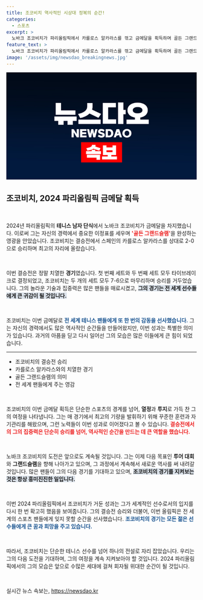 ```yaml
---
title: 조코비치 역사적인 시상대 정복의 순간!
categories:
  - 스포츠
excerpt: >
  노바크 조코비치가 파리올림픽에서 카를로스 알카라스를 꺾고 금메달을 획득하며 골든 그랜드슬램의 위업을 달성했다! 전설의 길로 나아간 그의 순간을 함께 확인해보세요!
feature_text: >
  노바크 조코비치가 파리올림픽에서 카를로스 알카라스를 꺾고 금메달을 획득하며 골든 그랜드슬램의 위업을 달성했다! 전설의 길로 나아간 그의 순간을 함께 확인해보세요!
image: '/assets/img/newsdao_breakingnews.jpg'
---
```


<p><img src="/assets/img/newsdao_breakingnews.jpg" alt="ontimetimes 속보" /></p>

<h2 data-ke-size="size26">조코비치, 2024 파리올림픽 금메달 획득</h2>

<p data-ke-size="size16">&nbsp;</p>

<p>2024년 파리올림픽의 <b>테니스 남자 단식</b>에서 노바크 조코비치가 금메달을 차지했습니다. 이로써 그는 자신의 경력에서 중요한 이정표를 세우며 <b><span style="color: #ee2323;">'골든 그랜드슬램'</span></b>을 완성하는 영광을 안았습니다. 조코비치는 결승전에서 스페인의 카를로스 알카라스를 상대로 2-0으로 승리하며 최고의 자리에 올랐습니다. </p>

<p data-ke-size="size16">&nbsp;</p>

<p>이번 결승전은 정말 치열한 <b>경기</b>였습니다. 첫 번째 세트와 두 번째 세트 모두 타이브레이크로 결정되었고, 조코비치는 두 개의 세트 모두 7-6으로 마무리하며 승리를 거두었습니다. 그의 놀라운 기술과 집중력은 많은 팬들을 매료시켰고, <b><span style="background-color: #21538527;">그의 경기는 전 세계 선수들에게 큰 귀감이 될 것입니다.</span></b></p>

<p data-ke-size="size16">&nbsp;</p>

<p>조코비치는 이번 금메달로 <b><span style="color: #1a5490;">전 세계 테니스 팬들에게 또 한 번의 감동을 선사했습니다.</span></b> 그는 자신의 경력에서도 많은 역사적인 순간들을 만들어왔지만, 이번 성과는 특별한 의미가 있습니다. 과거의 아픔을 딛고 다시 일어선 그의 모습은 많은 이들에게 큰 힘이 되었습니다.</p>

<hr>

<ul>
<li>조코비치의 결승전 승리</li>
<li>카를로스 알카라스와의 치열한 경기</li>
<li>골든 그랜드슬램의 의미</li>
<li>전 세계 팬들에게 주는 영감</li>
</ul>

<p data-ke-size="size16">&nbsp;</p>

<p>조코비치의 이번 금메달 획득은 단순한 스포츠의 경계를 넘어, <b>열정</b>과 <b>투지</b>로 가득 찬 그의 여정을 나타냅니다. 그는 매 경기에서 최고의 기량을 발휘하기 위해 꾸준한 훈련과 자기관리를 해왔으며, 그런 노력들이 이번 성과로 이어졌다고 볼 수 있습니다. <b><span style="color: #ee2323;">결승전에서의 그의 집중력은 단순히 승리를 넘어, 역사적인 순간을 만드는 데 큰 역할을 했습니다.</span></b></p>

<p data-ke-size="size16">&nbsp;</p>

<p>노바크 조코비치의 도전은 앞으로도 계속될 것입니다. 그는 이제 다음 목표인 <b>투어 대회</b>와 <b>그랜드슬램</b>을 향해 나아가고 있으며, 그 과정에서 계속해서 새로운 역사를 써 내려갈 것입니다. 많은 팬들이 그의 다음 경기를 기대하고 있으며, <b><span style="background-color: #21538527;">조코비치의 경기를 지켜보는 것은 항상 흥미진진한 일입니다.</span></b></p>

<p data-ke-size="size16">&nbsp;</p>

<p>이번 2024 파리올림픽에서 조코비치가 거둔 성과는 그가 세계적인 선수로서의 입지를 다시 한 번 확고히 했음을 보여줍니다. 그의 결승전 승리와 더불어, 이번 올림픽은 전 세계의 스포츠 팬들에게 잊지 못할 순간을 선사했습니다. <b><span style="color: #1a5490;">조코비치의 경기는 모든 젊은 선수들에게 큰 꿈과 희망을 주고 있습니다.</span></b></p>

<p data-ke-size="size16">&nbsp;</p>

<p>따라서, 조코비치는 단순한 테니스 선수를 넘어 하나의 전설로 자리 잡았습니다. 우리는 그의 다음 도전을 기대하며, 그의 여정을 계속 지켜보아야 할 것입니다. 2024 파리올림픽에서의 그의 모습은 앞으로 수많은 세대에 걸쳐 회자될 위대한 순간이 될 것입니다. </p>

<p data-ke-size="size16">&nbsp;</p>
실시간 뉴스 속보는, <a href="https://newsdao.kr" rel="dofollow">https://newsdao.kr</a>


